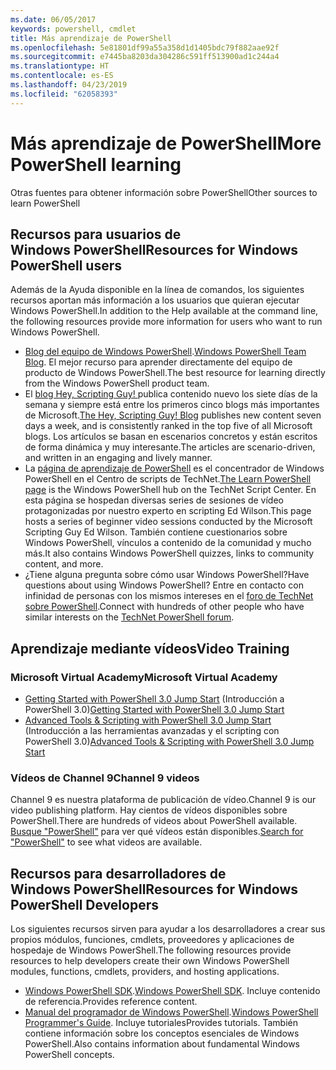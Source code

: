 ```yaml
---
ms.date: 06/05/2017
keywords: powershell, cmdlet
title: Más aprendizaje de PowerShell
ms.openlocfilehash: 5e81801df99a55a358d1d1405bdc79f882aae92f
ms.sourcegitcommit: e7445ba8203da304286c591ff513900ad1c244a4
ms.translationtype: HT
ms.contentlocale: es-ES
ms.lasthandoff: 04/23/2019
ms.locfileid: "62058393"
---
```

# <a name="more-powershell-learning"></a><span data-ttu-id="745c1-103">Más aprendizaje de PowerShell</span><span class="sxs-lookup"><span data-stu-id="745c1-103">More PowerShell learning</span></span>

<span data-ttu-id="745c1-104">Otras fuentes para obtener información sobre PowerShell</span><span class="sxs-lookup"><span data-stu-id="745c1-104">Other sources to learn PowerShell</span></span>

## <a name="resources-for-windows-powershell-users"></a><span data-ttu-id="745c1-105">Recursos para usuarios de Windows PowerShell</span><span class="sxs-lookup"><span data-stu-id="745c1-105">Resources for Windows PowerShell users</span></span>

<span data-ttu-id="745c1-106">Además de la Ayuda disponible en la línea de comandos, los siguientes recursos aportan más información a los usuarios que quieran ejecutar Windows PowerShell.</span><span class="sxs-lookup"><span data-stu-id="745c1-106">In addition to the Help available at the command line, the following resources provide more information for users who want to run Windows PowerShell.</span></span>

- <span data-ttu-id="745c1-107">[Blog del equipo de Windows PowerShell](https://blogs.msdn.microsoft.com/powershell/).</span><span class="sxs-lookup"><span data-stu-id="745c1-107">[Windows PowerShell Team Blog](https://blogs.msdn.microsoft.com/powershell/).</span></span> <span data-ttu-id="745c1-108">El mejor recurso para aprender directamente del equipo de producto de Windows PowerShell.</span><span class="sxs-lookup"><span data-stu-id="745c1-108">The best resource for learning directly from the Windows PowerShell product team.</span></span>
- <span data-ttu-id="745c1-109">El [blog Hey, Scripting Guy! ](https://blogs.technet.microsoft.com/heyscriptingguy/) publica contenido nuevo los siete días de la semana y siempre está entre los primeros cinco blogs más importantes de Microsoft.</span><span class="sxs-lookup"><span data-stu-id="745c1-109">[The Hey, Scripting Guy! Blog](https://blogs.technet.microsoft.com/heyscriptingguy/) publishes new content seven days a week, and is consistently ranked in the top five of all Microsoft blogs.</span></span> <span data-ttu-id="745c1-110">Los artículos se basan en escenarios concretos y están escritos de forma dinámica y muy interesante.</span><span class="sxs-lookup"><span data-stu-id="745c1-110">The articles are scenario-driven, and written in an engaging and lively manner.</span></span>
- <span data-ttu-id="745c1-111">La [página de aprendizaje de PowerShell](https://blogs.technet.microsoft.com/heyscriptingguy/2015/01/04/weekend-scripter-the-best-ways-to-learn-powershell/) es el concentrador de Windows PowerShell en el Centro de scripts de TechNet.</span><span class="sxs-lookup"><span data-stu-id="745c1-111">[The Learn PowerShell page](https://blogs.technet.microsoft.com/heyscriptingguy/2015/01/04/weekend-scripter-the-best-ways-to-learn-powershell/) is the Windows PowerShell hub on the TechNet Script Center.</span></span> <span data-ttu-id="745c1-112">En esta página se hospedan diversas series de sesiones de vídeo protagonizadas por nuestro experto en scripting Ed Wilson.</span><span class="sxs-lookup"><span data-stu-id="745c1-112">This page hosts a series of beginner video sessions conducted by the Microsoft Scripting Guy Ed Wilson.</span></span> <span data-ttu-id="745c1-113">También contiene cuestionarios sobre Windows PowerShell, vínculos a contenido de la comunidad y mucho más.</span><span class="sxs-lookup"><span data-stu-id="745c1-113">It also contains Windows PowerShell quizzes, links to community content, and more.</span></span>
- <span data-ttu-id="745c1-114">¿Tiene alguna pregunta sobre cómo usar Windows PowerShell?</span><span class="sxs-lookup"><span data-stu-id="745c1-114">Have questions about using Windows PowerShell?</span></span> <span data-ttu-id="745c1-115">Entre en contacto con infinidad de personas con los mismos intereses en el [foro de TechNet sobre PowerShell](https://social.technet.microsoft.com/Forums/home?forum=winserverpowershell).</span><span class="sxs-lookup"><span data-stu-id="745c1-115">Connect with hundreds of other people who have similar interests on the [TechNet PowerShell forum](https://social.technet.microsoft.com/Forums/home?forum=winserverpowershell).</span></span>

## <a name="video-training"></a><span data-ttu-id="745c1-116">Aprendizaje mediante vídeos</span><span class="sxs-lookup"><span data-stu-id="745c1-116">Video Training</span></span>

### <a name="microsoft-virtual-academy"></a><span data-ttu-id="745c1-117">Microsoft Virtual Academy</span><span class="sxs-lookup"><span data-stu-id="745c1-117">Microsoft Virtual Academy</span></span>

- <span data-ttu-id="745c1-118">[Getting Started with PowerShell 3.0 Jump Start](https://mva.microsoft.com/en-US/training-courses/getting-started-with-powershell-30-jump-start-8276) (Introducción a PowerShell 3.0)</span><span class="sxs-lookup"><span data-stu-id="745c1-118">[Getting Started with PowerShell 3.0 Jump Start](https://mva.microsoft.com/en-US/training-courses/getting-started-with-powershell-30-jump-start-8276)</span></span>
- <span data-ttu-id="745c1-119">[Advanced Tools & Scripting with PowerShell 3.0 Jump Start](https://mva.microsoft.com/en-US/training-courses/advanced-tools-scripting-with-powershell-30-jump-start-8277) (Introducción a las herramientas avanzadas y el scripting con PowerShell 3.0)</span><span class="sxs-lookup"><span data-stu-id="745c1-119">[Advanced Tools & Scripting with PowerShell 3.0 Jump Start](https://mva.microsoft.com/en-US/training-courses/advanced-tools-scripting-with-powershell-30-jump-start-8277)</span></span>

### <a name="channel-9-videos"></a><span data-ttu-id="745c1-120">Vídeos de Channel 9</span><span class="sxs-lookup"><span data-stu-id="745c1-120">Channel 9 videos</span></span>

<span data-ttu-id="745c1-121">Channel 9 es nuestra plataforma de publicación de vídeo.</span><span class="sxs-lookup"><span data-stu-id="745c1-121">Channel 9 is our video publishing platform.</span></span> <span data-ttu-id="745c1-122">Hay cientos de vídeos disponibles sobre PowerShell.</span><span class="sxs-lookup"><span data-stu-id="745c1-122">There are hundreds of videos about PowerShell available.</span></span> <span data-ttu-id="745c1-123">[Busque "PowerShell"](https://channel9.msdn.com/Search?term=PowerShell&sortBy=top-rated) para ver qué vídeos están disponibles.</span><span class="sxs-lookup"><span data-stu-id="745c1-123">[Search for "PowerShell"](https://channel9.msdn.com/Search?term=PowerShell&sortBy=top-rated) to see what videos are available.</span></span>

## <a name="resources-for-windows-powershell-developers"></a><span data-ttu-id="745c1-124">Recursos para desarrolladores de Windows PowerShell</span><span class="sxs-lookup"><span data-stu-id="745c1-124">Resources for Windows PowerShell Developers</span></span>

<span data-ttu-id="745c1-125">Los siguientes recursos sirven para ayudar a los desarrolladores a crear sus propios módulos, funciones, cmdlets, proveedores y aplicaciones de hospedaje de Windows PowerShell.</span><span class="sxs-lookup"><span data-stu-id="745c1-125">The following resources provide resources to help developers create their own Windows PowerShell modules, functions, cmdlets, providers, and hosting applications.</span></span>

- <span data-ttu-id="745c1-126">[Windows PowerShell SDK](https://go.microsoft.com/fwlink/p/?LinkID=89595).</span><span class="sxs-lookup"><span data-stu-id="745c1-126">[Windows PowerShell SDK](https://go.microsoft.com/fwlink/p/?LinkID=89595).</span></span> <span data-ttu-id="745c1-127">Incluye contenido de referencia.</span><span class="sxs-lookup"><span data-stu-id="745c1-127">Provides reference content.</span></span>
- <span data-ttu-id="745c1-128">[Manual del programador de Windows PowerShell](https://go.microsoft.com/fwlink/p/?LinkID=89596).</span><span class="sxs-lookup"><span data-stu-id="745c1-128">[Windows PowerShell Programmer's Guide](https://go.microsoft.com/fwlink/p/?LinkID=89596).</span></span> <span data-ttu-id="745c1-129">Incluye tutoriales</span><span class="sxs-lookup"><span data-stu-id="745c1-129">Provides tutorials.</span></span> <span data-ttu-id="745c1-130">También contiene información sobre los conceptos esenciales de Windows PowerShell.</span><span class="sxs-lookup"><span data-stu-id="745c1-130">Also contains information about fundamental Windows PowerShell concepts.</span></span>
